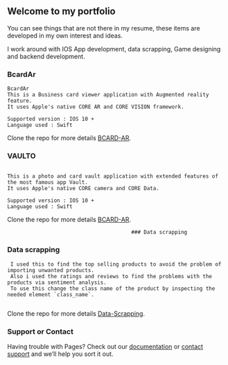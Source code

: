 ## Welcome to my portfolio

You can see things that are not there in my resume, these items are developed in my own interest and ideas.

I work around with IOS App development, data scrapping, Game designing and backend development.

### BcardAr

```
BcardAr
This is a Business card viewer application with Augmented reality feature. 
It uses Apple's native CORE AR and CORE VISION framework. 

Supported version : IOS 10 + 
Language used : Swift

```

Clone the repo for more details [BCARD-AR](https://github.com/THAANURK/BCardAr).

### VAULTO

```

This is a photo and card vault application with extended features of the most famous app Vault. 
It uses Apple's native CORE camera and CORE Data. 

Supported version : IOS 10 + 
Language used : Swift

```
Clone the repo for more details [BCARD-AR](https://github.com/THAANURK/BCardAr).

                                            ### Data scrapping

### Data scrapping

```
 I used this to find the top selling products to avoid the problem of importing unwanted products. 
 Also i used the ratings and reviews to find the problems with the products via sentiment analysis. 
 To use this change the class name of the product by inspecting the needed element `class_name`.
 
```
Clone the repo for more details [Data-Scrapping](https://github.com/THAANURK/FlipkartScrapper).

### Support or Contact

Having trouble with Pages? Check out our [documentation](https://help.github.com/categories/github-pages-basics/) or [contact support](https://github.com/contact) and we’ll help you sort it out.
